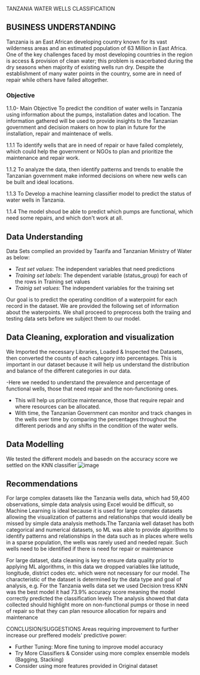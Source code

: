 
TANZANIA WATER WELLS CLASSIFICATION

## BUSINESS UNDERSTANDING

Tanzania is an East African developing country known for its vast wilderness areas and an estimated population of 63 Million in East Africa. One of the key challenges faced by most developing countries in the region is access & provision of clean water; this problem is exacerbated during the dry seasons when majority of existing wells run dry. Despite the establishment of many water points in the country, some are in need of repair while others have failed altogether.

### Objective

1.1.0- Main Objective
To predict the condition of water wells in Tanzania using information about the pumps, installation dates and location. The information gathered will be used to provide insights to the Tanzanian government and decision makers on how to plan in future for the installation, repair and maintenace of wells.

1.1.1 
To identify wells that are in need of repair or have failed completely, which could help the government or NGOs to plan and prioritize the maintenance and repair work.

1.1.2
To analyze the data, then identify patterns and trends to enable the Tanzanian government make informed decisions on where new wells can be built and ideal locations.

1.1.3 
To Develop a machine learning classifier model to predict the status of water wells in Tanzania.

1.1.4
The model shoud be able to predict which pumps are functional, which need some repairs, and which don't work at all.

## Data Understanding

Data Sets complied an provided by Taarifa and Tanzanian Ministry of Water as below:

- *Test set values*: The independent variables that need predictions
- *Training set labels*: The dependent variable (status_group) for each of the rows in Training set values
- *Trainig set values*: The independent variables for the training set

Our goal is to predict the operating condition of a waterpoint for each record in the dataset. We are provided the following set of information about the waterpoints. We shall proceed to preprocess both the traiing and testing data sets before we subject them to our model.




## Data Cleaning, exploration and visualization 
We Imported the necessary Libraries, Loaded & Inspected the Datasets, then converted the counts of each category into percentages. This is important in our dataset because it will help us understand the distribution and balance of the different categories in our data. 
 
-Here we needed to understand the prevalence and percentage of functional wells, those that need repair and the non-functioning ones.
- This will help us prioritize maintenance, those that require repair and where resources can be allocated.
- With time, the Tanzanian Government can monitor and track changes in the wells over time by comparing the percentages throughout the different periods and any shifts in the condition of the water wells.

## Data Modelling
We tested the different models and basedn on the accuracy score we settled on the KNN classifier 
![image](https://github.com/MaryMurugami/PHASE_3_PROJECT/assets/122040156/098e474c-7d9d-446a-b81e-c2ae2208237e)

## Recommendations
For large complex datasets like the Tanzania wells data, which had 59,400 observations, simple data analysis using Excel would be difficult, so Machine Learning is ideal because it is used for large complex datasets allowing the visualization of patterns and relationships that would ideally be missed by simple data analysis methods.The Tanzania well dataset has both categorical and numerical datasets, so ML was able to provide algorithms to identify patterns and relationships in the data such as in places where wells in a sparse population, the wells was rarely used and needed repair. Such wells need to be identified if there is need for repair or maintenance

For large dataset, data cleaning is key to ensure data quality prior to applying ML algorithms, in this data we dropped variables like latitude, longitude, district codes etc. which were not necessary for our model. The characteristic of the dataset is determined by the data type and goal of analysis, e.g. For the Tanzania wells data set we used Decision tress KNN was the best model it had 73.9%  accuracy score meaning the model correctly predicted the classification levels
The analysis showed that data collected should highlight more on non-functional pumps or those in need of repair so that they can plan resource allocation for repairs and maintenance 

CONCLUSION/SUGGESTIONS
Areas requiring improvement to further increase our preffered models' predictive power:

- Further Tuning: More fine tuning to improve model accuracy
- Try More Classifiers & Consider using more complex ensemble models (Bagging, Stacking)
- Consider using more features provided in Original dataset






